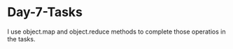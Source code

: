 # Day-7-Tasks

I use object.map and object.reduce methods to complete those operatios in the tasks.
